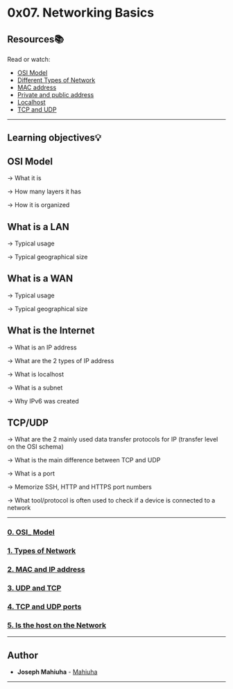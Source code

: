 # 0x07. Networking Basics

## Resources:books:
Read or watch:
* [OSI Model](https://en.wikipedia.org/wiki/OSI_model)
* [Different Types of Network](https://www.lifewire.com/lans-wans-and-other-area-networks-817376)
* [MAC address](https://whatismyipaddress.com/mac-address)
* [Private and public address](https://www.iplocation.net/public-vs-private-ip-address)
* [Localhost](https://whatismyipaddress.com/localhost)
* [TCP and UDP](https://www.howtogeek.com/190014/htg-explains-what-is-the-difference-between-tcp-and-udp/)

----
## Learning objectives:bulb:


## **OSI Model**

-> What it is

-> How many layers it has

-> How it is organized

## **What is a LAN**

-> Typical usage

-> Typical geographical size

## **What is a WAN**

-> Typical usage

-> Typical geographical size

## **What is the Internet**

-> What is an IP address

-> What are the 2 types of IP address

-> What is localhost

-> What is a subnet

-> Why IPv6 was created

## **TCP/UDP**

-> What are the 2 mainly used data transfer protocols for IP (transfer level on the OSI schema)

-> What is the main difference between TCP and UDP

-> What is a port

-> Memorize SSH, HTTP and HTTPS port numbers

-> What tool/protocol is often used to check if a device is connected to a network


---

### [0. OSI_ Model](./0-OSI_model)

### [1. Types of Network](./1-types_of_network)

### [2. MAC and IP address](./2-MAC_and_IP_address)

### [3. UDP and TCP](./3-UDP_and_TCP)

### [4. TCP and UDP ports](./4-TCP_and_UDP_ports)

### [5. Is the host on the Network](./5-is_the_host_on_the_network)

------

## Author
* **Joseph Mahiuha** - [Mahiuha](https://github.com/Mahiuha)

-----


